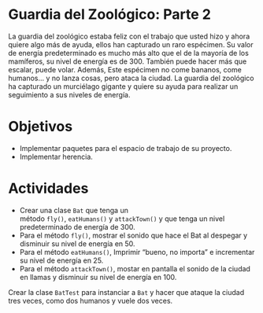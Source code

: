 # **Guardia del Zoológico: Parte 2**

La guardia del zoológico estaba feliz con el trabajo que usted hizo y ahora quiere algo más de ayuda, ellos han capturado un raro espécimen. Su valor de energía predeterminado es mucho más alto que el de la mayoría de los mamíferos, su nivel de energía es de 300. También puede hacer más que escalar, puede volar. Además, Este espécimen no come bananos, come humanos… y no lanza cosas, pero ataca la ciudad. La guardia del zoológico ha capturado un murciélago gigante y quiere su ayuda para realizar un seguimiento a sus niveles de energía.

# **Objetivos**

- Implementar paquetes para el espacio de trabajo de su proyecto.
- Implementar herencia.

# **Actividades**

- Crear una clase `Bat` que tenga un método `fly()`, `eatHumans()` y `attackTown()` y que tenga un nivel predeterminado de energía de 300.
- Para el método `fly()`, mostrar el sonido que hace el Bat al despegar y disminuir su nivel de energía en 50.
- Para el método `eatHumans()`, Imprimir “bueno, no importa” e incrementar su nivel de energía en 25.
- Para el método `attackTown()`, mostar en pantalla el sonido de la ciudad en llamas y disminuir su nivel de energía en 100.

Crear la clase `BatTest` para instanciar a `Bat` y hacer que ataque la ciudad tres veces, como dos humanos y vuele dos veces.